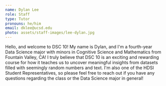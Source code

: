 ```yaml
---
name: Dylan Lee
role: Staff
type: Tutor
pronouns: he/him
email: dklee@ucsd.edu
photo: assets/staff-images/lee-dylan.jpg
---
```

Hello, and welcome to DSC 10! My name is Dylan, and I'm a fourth-year Data Science major with minors in Cognitive Science and Mathematics from Fountain Valley, CA! I truly believe that DSC 10 is an exciting and rewarding course for how it teaches us to uncover meaningful insights from datasets filled with seemingly random numbers and text. I'm also one of the HDSI Student Representatives, so please feel free to reach out if you have any questions regarding the class or the Data Science major in general!